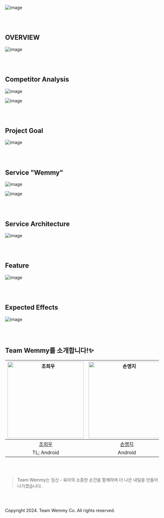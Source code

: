 ![image](https://github.com/user-attachments/assets/433b97c3-d2aa-4834-9382-9393451ab75e)

<br><br>

## OVERVIEW

![image](https://github.com/user-attachments/assets/26649789-1ba1-4dd2-b37a-92e6ff8dc2de)

<br><br>

## Competitor Analysis

![image](https://github.com/user-attachments/assets/af7b392f-8c9a-4fe1-ad23-7f01eb1188c4)

![image](https://github.com/user-attachments/assets/fed94abd-e05d-4c78-a763-38fe1e09f746)

<br><br>

## Project Goal

![image](https://github.com/user-attachments/assets/616bf479-e05f-430e-9b36-4a407dfea005)

<br><br>

## Service "Wemmy"

![image](https://github.com/user-attachments/assets/4d8fe94a-58a7-4b1e-bb9c-a0ceaa31d0b0)

![image](https://github.com/user-attachments/assets/b8a9e337-608a-49db-a4ae-e1fe6d472042)

<br><br>

## Service Architecture

![image](https://github.com/user-attachments/assets/0311f474-9cde-4dee-98a4-29527fc138b9)

<br><br>

## Feature

![image](https://github.com/user-attachments/assets/4a3464f5-ea99-470d-91fc-27888562b45e)

<br><br>

## Expected Effects

![image](https://github.com/user-attachments/assets/d5803778-8a90-4a11-8530-c3eb119ce320)

<br><br>

## Team Wemmy를 소개합니다!✨

|<img width="250px" alt="조희우" src="https://github.com/user-attachments/assets/99761949-d2fc-42fc-b315-5dbcb5489480">|<img width="250px" alt="손명지" src="https://github.com/user-attachments/assets/beb690aa-217b-49e3-80db-17a4893c2b3d">|<img width="250px" alt="양나영" src="https://github.com/user-attachments/assets/e14dbe48-11b5-4810-b12d-40084556c2c9">|<img width="250px" alt="이예빈" src="https://github.com/user-attachments/assets/b2827d32-086a-48a8-95d1-a9cfc9422e96">|<img width="250px" alt="조건희" src="https://github.com/user-attachments/assets/4d24dca4-8a8f-49a1-82e5-3a4d980b1c9d">|<img width="250px" alt="조아름" src="https://github.com/user-attachments/assets/7f091eed-bf18-40ef-b130-39bc208acc34">|
|:---:|:---:|:---:|:---:|:---:|:---:|
|<a href="https://github.com/huiwoo-jo">조희우</a>|<a href="https://github.com/m6z1">손명지</a>|<a href="https://github.com/nalonghae">양나영</a>|<a href="https://github.com/leeyebeen-dev">이예빈</a>|<a href="https://github.com/dkqpeo">조건희</a>|<a href="https://github.com/areum117">조아름</a>|
|TL; Android|Android|Backend|Design; iOS|Backend|Web; React|

<br><br>

> Team Wemmy는 임신・육아의 소중한 순간을 함께하며 더 나은 내일을 만들어 나가겠습니다.

<br><br>

Copyright 2024. Team Wemmy Co. All rights reserved.
